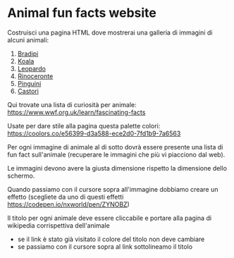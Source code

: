 # Animal fun facts website

Costruisci una pagina HTML dove mostrerai una galleria di immagini di alcuni animali:

1. [Bradipi](https://www.wwf.org.uk/learn/fascinating-facts/sloth)
2. [Koala](http://wwf.org.uk/learn/fascinating-facts/koala)
3. [Leopardo](https://www.wwf.org.uk/learn/fascinating-facts/snow-leopards)
4. [Rinoceronte](https://www.wwf.org.uk/learn/fascinating-facts/black-rhino)
5. [Pinguini](https://www.wwf.org.uk/learn/fascinating-facts/emperor-penguins)
6. [Castori](https://www.wwf.org.uk/learn/fascinating-facts/beavers)

Qui trovate una lista di curiosità per animale: https://www.wwf.org.uk/learn/fascinating-facts

Usate per dare stile alla pagina questa palette colori: https://coolors.co/e56399-d3a588-ece2d0-7fd1b9-7a6563

Per ogni immagine di animale al di sotto dovrà essere presente una lista di fun fact sull'animale (recuperare le immagini che più vi piacciono dal web).

Le immagini devono avere la giusta dimensione rispetto la dimensione dello schermo.

Quando passiamo con il cursore sopra all'immagine dobbiamo creare un effetto (scegliete da uno di questi effetti https://codepen.io/nxworld/pen/ZYNOBZ)

Il titolo per ogni animale deve essere cliccabile e portare alla pagina di wikipedia corrispettiva dell'animale

- se il link è stato già visitato il colore del titolo non deve cambiare
- se passiamo con il cursore sopra al link sottolineamo il titolo
